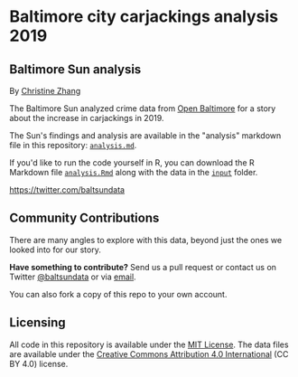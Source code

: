 # Baltimore city carjackings analysis 2019

## Baltimore Sun analysis

By [Christine Zhang](mailto:czhang@baltsun.com)

The Baltimore Sun analyzed crime data from [Open Baltimore](https://data.baltimorecity.gov/Public-Safety/BPD-Part-1-Victim-Based-Crime-Data/wsfq-mvij) for a story about the increase in carjackings in 2019.

The Sun's findings and analysis are available in the "analysis" markdown file in this repository: [`analysis.md`](https://github.com/baltimore-sun-data/balt-city-carjackings-2019/blob/master/analysis.md).

If you'd like to run the code yourself in R, you can download the R Markdown file [`analysis.Rmd`](https://github.com/baltimore-sun-data/balt-city-carjackings-2019/blob/master/analysis.Rmd) along with the data in the [`input`](https://github.com/baltimore-sun-data/balt-city-carjackings-2019/tree/master/input) folder.

https://twitter.com/baltsundata

## Community Contributions

There are many angles to explore with this data, beyond just the ones we looked into for our story. 

**Have something to contribute?** Send us a pull request or contact us on Twitter [@baltsundata](https://twitter.com/baltsundata) or via [email](mailto:czhang@baltsun.com).

You can also fork a copy of this repo to your own account.

## Licensing

All code in this repository is available under the [MIT License](https://opensource.org/licenses/MIT). The data files are available under the [Creative Commons Attribution 4.0 International](https://creativecommons.org/licenses/by/4.0/) (CC BY 4.0) license.